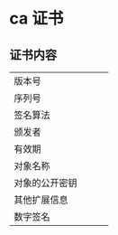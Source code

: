 # ca 证书

## 证书内容

|                |     |     |     |
| -------------- | --- | --- | --- |
| 版本号         |     |     |     |
| 序列号         |     |     |     |
| 签名算法       |     |     |     |
| 颁发者         |     |     |     |
| 有效期         |     |     |     |
| 对象名称       |     |     |     |
| 对象的公开密钥 |     |     |     |
| 其他扩展信息   |     |     |     |
| 数字签名       |     |     |     |
